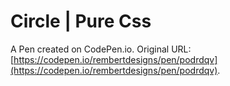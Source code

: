 # Circle | Pure Css

A Pen created on CodePen.io. Original URL: [https://codepen.io/rembertdesigns/pen/podrdqv](https://codepen.io/rembertdesigns/pen/podrdqv).

